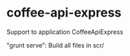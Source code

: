 coffee-api-express
==================

Support to application CoffeeApiExpress

"grunt serve": Build all files in scr/
